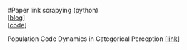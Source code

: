 #Paper link scrapying (python)  
[[blog](http://dnlcrl.github.io/projects/2015/10/10/500-deep-learning-papers-graphviz-python.html)]  
[[code](https://github.com/dnlcrl/PyScholar)]   

Population Code Dynamics in Categorical Perception
[[link](http://www.nature.com/articles/srep22536?utm_content=buffer944df&utm_medium=social&utm_source=twitter.com&utm_campaign=buffer)]  

